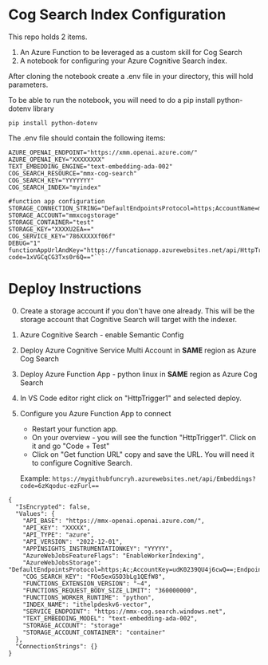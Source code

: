 # Cog Search Index Configuration

This repo holds 2 items.
1. An Azure Function to be leveraged as a custom skill for Cog Search
2. A notebook for configuring your Azure Cognitive Search index.

After cloning the notebook create a .env file in your directory, this will hold parameters.

To be able to run the notebook, you will need to do a pip install python-dotenv library

```
pip install python-dotenv
```
The .env file should contain the following items:

```
AZURE_OPENAI_ENDPOINT="https://xmm.openai.azure.com/"
AZURE_OPENAI_KEY="XXXXXXXX"
TEXT_EMBEDDING_ENGINE="text-embedding-ada-002"
COG_SEARCH_RESOURCE="mmx-cog-search" 
COG_SEARCH_KEY="YYYYYYY" 
COG_SEARCH_INDEX="myindex"

#function app configuration
STORAGE_CONNECTION_STRING="DefaultEndpointsProtocol=https;AccountName=mmxcogstorage;AccountKey=4bKKMUnJjxdYN+DUo3WMJ6Sqm+AStDmU2EA==;EndpointSuffix=core.windows.net"
STORAGE_ACCOUNT="mmxcogstorage" 
STORAGE_CONTAINER="test"
STORAGE_KEY="XXXXU2EA=="
COG_SERVICE_KEY="786XXXXXf06f"
DEBUG="1"
functionAppUrlAndKey="https://funcationapp.azurewebsites.net/api/HttpTrigger1?code=1xVGCqCG3Txs0r6Q=="```

```

# Deploy Instructions
0. Create a storage account if you don't have one already.  This will be the storage account that Cognitive Search will target with the indexer.
1. Azure Cognitive Search - enable Semantic Config
2. Deploy Azure Cognitive Service Multi Account in **SAME** region as Azure Cog Search
2. Deploy Azure Function App - python linux in **SAME** region as Azure Cog Search
3. In VS Code editor right click on "HttpTrigger1" and selected deploy.
4. Configure you Azure Function App to connect
    - Restart your function app.
    - On your overview - you will see the function "HttpTrigger1".  Click on it and go "Code + Test"
    - Click on "Get function URL" copy and save the URL.  You will need it to configure Cognitive Search.

    Example:
    ```https://mygithubfuncryh.azurewebsites.net/api/Embeddings?code=6zKqoduc-ezFurl==```

```
{
  "IsEncrypted": false,
  "Values": {
    "API_BASE": "https://mmx-openai.openai.azure.com/",
    "API_KEY": "XXXXX",
    "API_TYPE": "azure",
    "API_VERSION": "2022-12-01",
    "APPINSIGHTS_INSTRUMENTATIONKEY": "YYYYY",
    "AzureWebJobsFeatureFlags": "EnableWorkerIndexing",
    "AzureWebJobsStorage": "DefaultEndpointsProtocol=https;Ac;AccountKey=udK0239QU4j6cwQ==;EndpointSuffix=core.windows.net",
    "COG_SEARCH_KEY": "FOo5exG5D3bLg1QEfW8",
    "FUNCTIONS_EXTENSION_VERSION": "~4",
    "FUNCTIONS_REQUEST_BODY_SIZE_LIMIT": "360000000",
    "FUNCTIONS_WORKER_RUNTIME": "python",
    "INDEX_NAME": "ithelpdeskv6-vector",
    "SERVICE_ENDPOINT": "https://mmx-cog.search.windows.net",
    "TEXT_EMBEDDING_MODEL": "text-embedding-ada-002",
    "STORAGE_ACCOUNT": "storage"
    "STORAGE_ACCOUNT_CONTAINER": "container"
  },
  "ConnectionStrings": {}
}
```



